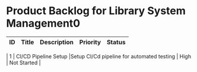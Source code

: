 # Product Backlog for Library System Management0
| ID | Title | Description | Priority | Status |
| -- | ----- | ----------- | -------- | ------ |

| 1 | CI/CD Pipeline Setup |Setup CI/Cd pipeline for automated testing | High | Not Started |
